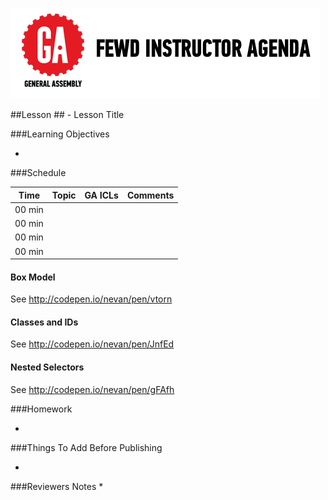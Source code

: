 
![GeneralAssemb.ly](../../assets/ICL_icons/instr_agenda.png)


##Lesson ## - Lesson Title


###Learning Objectives

*	



###Schedule


| Time        | Topic| GA ICLs| Comments |
| ------------- |:-------------|:-------------------|:----------------|
| 00 min | | | |
| 00 min | | | |
| 00 min | | | |
| 00 min | | | |


#### Box Model

See http://codepen.io/nevan/pen/vtorn

#### Classes and IDs

See http://codepen.io/nevan/pen/JnfEd

#### Nested Selectors

See http://codepen.io/nevan/pen/gFAfh

###Homework

*	



###Things To Add Before Publishing


*	


###Reviewers Notes
*	